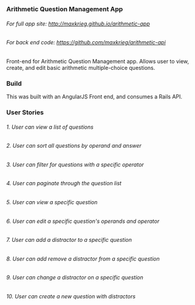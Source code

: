 ### Arithmetic Question Management App

###### For full app site: http://maxkrieg.github.io/arithmetic-app
###### For back end code: https://github.com/maxkrieg/arithmetic-api

Front-end for Arithmetic Question Management app.  Allows user to view, create, and edit basic arithmetic multiple-choice questions.

### Build

This was built with an AngularJS Front end, and consumes a Rails API.

### User Stories

###### 1. User can view a list of questions
###### 2. User can sort all questions by operand and answer
###### 3. User can filter for questions with a specific operator
###### 4. User can paginate through the question list
###### 5. User can view a specific question
###### 6. User can edit a specific question's operands and operator
###### 7. User can add a distractor to a specific question
###### 8. User can add remove a distractor from a specific question
###### 9. User can change a distractor on a specific question
###### 10. User can create a new question with distractors


